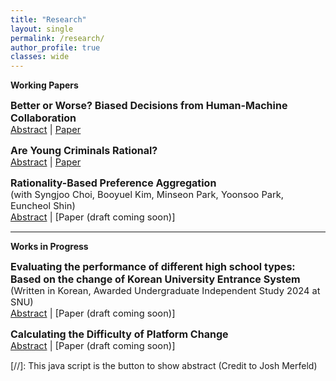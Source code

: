 ```yaml
---
title: "Research"
layout: single
permalink: /research/
author_profile: true
classes: wide
---
```





**Working Papers**

<span style="font-size:12pt;"> **Better or Worse? Biased Decisions from Human-Machine Collaboration**</span><br>
<span style="font-size:11pt;">   <a href="#/" onclick="visib('abs_mexmayors')">Abstract</a> |  [Paper](https://ByunghunHahn.github.io/research/Better_or_Worse.pdf)</span> 

<div id="abs_mexmayors" style="display: none;">
    <p style="font-size:11pt;"> Korea Baseball Organization (KBO) introduced the replay review system to improve the accuracy and fairness of the umpire decisions in 2014. However, we show that the winning probability of the home team has significantly increased after the implementation, which implies that the introduction of the replay review system deteriorated the fairness of the umpire’s decisions. Our interpretation is that it is because of the imperfect system design. Because the replay review chances are limited to two times, the umpires ended up having incentives to give favorable decisions for the home team.
  </p>  
</div>


<span style="font-size:12pt;"> <strong>Are Young Criminals Rational?</strong></span><br>
<span style="font-size:11pt;">   <a href="#/" onclick="visib('abs_mexmayors')">Abstract</a> |  [Paper](https://ByunghunHahn.github.io/research/Are_Young_Criminals_Rational.pdf)</span> 

<div id="abs_mexmayors" style="display: none;"> 
    <p style="font-size:11pt;">  We develop a model in which individuals accumulate two types of human capital: legal and crime-specific. Because both accumulate through learning by doing, juveniles in their final year before reaching the age of criminal majority anticipate higher future costs of crime and therefore have an incentive to shift effort toward legal work. The model predicts that individuals who are about to lose juvenile status are more likely to desist from crime even before the legal transition. Using FBI arrestee data, we validate this prediction. Exploiting policy changes in four states that raised the age of criminal majority from 17 to 18, we find causal evidence that juveniles in their final year while legally treated as juveniles commit fewer crimes than comparable age groups.
  </p>  
</div>

<span style="font-size:12pt;"> **Rationality-Based Preference Aggregation**</span><br>
<span style="font-size:11pt;"> (with Syngjoo Choi, Booyuel Kim, Minseon Park, Yoonsoo Park, Euncheol Shin) </span><br>
<span style="font-size:11pt;">   <a href="#/" onclick="visib('abs_mexmayors')">Abstract</a> |  [Paper (draft coming soon)]</span> 

<div id="abs_mexmayors" style="display: none;">
    <p style="font-size:11pt;"> Coming Soon
  </p>  
</div>

---

**Works in Progress**

<span style="font-size:12pt;"> **Evaluating the performance of different high school types: Based on the change of Korean University Entrance System**</span><br>
<span style="font-size:11pt;"> (Written in Korean, Awarded Undergraduate Independent Study 2024 at SNU) </span><br>
<span style="font-size:11pt;">   <a href="#/" onclick="visib('abs_mexmayors')">Abstract</a> |  [Paper (draft coming soon)]</span> 

<div id="abs_mexmayors" style="display: none;">
    <p style="font-size:11pt;"> In Korea, there are two types of university entrance systems: Jeongsi, based on a single Korean SAT score, and Susi, based on three years of high school grades. Starting from 2022, Korea increased the proportion of Jeongsi from 23\% to 40\%. We examine the impact of this policy by analyzing Seoul National University acceptance rates from 2018 to 2023 across different types of high schools. The results show that high schools in wealthy areas, the three Gangnam districts, saw a significant increase in acceptance rates. In contrast, specialized high schools did not experience a notable increase, and non-metropolitan high schools saw a decline.
  </p>  
</div>


<span style="font-size:12pt;"> **Calculating the Difficulty of Platform Change**</span><br>
<span style="font-size:11pt;">   <a href="#/" onclick="visib('abs_mexmayors')">Abstract</a> |  [Paper (draft coming soon)]</span> 

<div id="abs_mexmayors" style="display: none;">
    <p style="font-size:11pt;"> We consider various network structures and show that the acceptability of a new platform greatly depends on the structure of the existing network. Theoretic Analysis indicates that in the past where people were mostly engaged in a small local interaction, it can be easier to accept a new superior platform. Also, We show that unequal power distribution inside a network and the existence of an influencer would make the acceptance of a new superior platform easier.
  </p>  
</div>

[//]: This java script is the button to show abstract (Credit to Josh Merfeld)
<script>
 function visib(id) {
  var x = document.getElementById(id);
  if (x.style.display === "block") {
    x.style.display = "none";
  } else {
    x.style.display = "block";
  }
}
</script>
